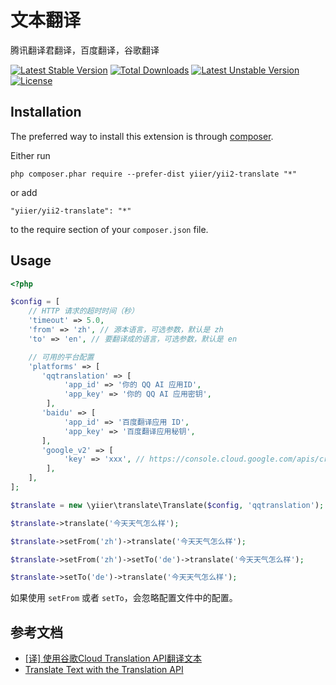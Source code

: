 文本翻译
====
腾讯翻译君翻译，百度翻译，谷歌翻译

[![Latest Stable Version](https://poser.pugx.org/yiier/yii2-translate/v/stable)](https://packagist.org/packages/yiier/yii2-translate) 
[![Total Downloads](https://poser.pugx.org/yiier/yii2-translate/downloads)](https://packagist.org/packages/yiier/yii2-translate) 
[![Latest Unstable Version](https://poser.pugx.org/yiier/yii2-translate/v/unstable)](https://packagist.org/packages/yiier/yii2-translate) 
[![License](https://poser.pugx.org/yiier/yii2-translate/license)](https://packagist.org/packages/yiier/yii2-translate)


Installation
------------

The preferred way to install this extension is through [composer](http://getcomposer.org/download/).

Either run

```
php composer.phar require --prefer-dist yiier/yii2-translate "*"
```

or add

```
"yiier/yii2-translate": "*"
```

to the require section of your `composer.json` file.


Usage
-----

```php
<?php

$config = [
    // HTTP 请求的超时时间（秒）
    'timeout' => 5.0,
    'from' => 'zh', // 源本语言，可选参数，默认是 zh
    'to' => 'en', // 要翻译成的语言，可选参数，默认是 en

    // 可用的平台配置
    'platforms' => [
       'qqtranslation' => [
            'app_id' => '你的 QQ AI 应用ID',
            'app_key' => '你的 QQ AI 应用密钥',
        ],
       'baidu' => [
            'app_id' => '百度翻译应用 ID',
            'app_key' => '百度翻译应用秘钥',
       ],
       'google_v2' => [
            'key' => 'xxx', // https://console.cloud.google.com/apis/credentials
        ],
    ],
];

$translate = new \yiier\translate\Translate($config, 'qqtranslation');

$translate->translate('今天天气怎么样');

$translate->setFrom('zh')->translate('今天天气怎么样');

$translate->setFrom('zh')->setTo('de')->translate('今天天气怎么样');

$translate->setTo('de')->translate('今天天气怎么样');
```

如果使用 `setFrom` 或者 `setTo`，会忽略配置文件中的配置。


## 参考文档

- [[译] 使用谷歌Cloud Translation API翻译文本](https://segmentfault.com/a/1190000014205232)
- [Translate Text with the Translation API](https://codelabs.developers.google.com/codelabs/cloud-translation-intro/#0)


